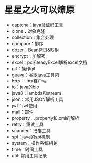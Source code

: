 # **星星之火可以燎原**
- captcha：java验证码工具
- clone：对象克隆
- collection：集合处理
- compare：排序
- dozer：Bean拷贝&映射
- encrypt：加解密
- excel：poi和easyExcel解析excel文档
- git：操作git
- guava：谷歌java工具包
- http：Http客户端
- io：java的bio
- java8：lambda和stream
- json：常用JSON解析工具
- jwt：jwt使用
- mail：邮件
- property：.property和.xml的解析
- retry：重试工具
- scanner：扫描工具
- spi：java的spi机制
- system：操作系统相关
- time：时间工具
- util: 常用工具记录



